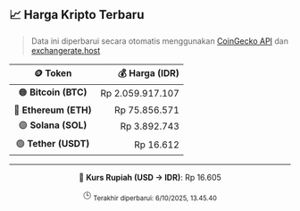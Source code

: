 

<!-- HARGA_KRIPTO -->
## 📈 Harga Kripto Terbaru

> Data ini diperbarui secara otomatis menggunakan [CoinGecko API](https://www.coingecko.com/) dan [exchangerate.host](https://exchangerate.host/)

<div align="center">

| 🪙 Token | 💰 Harga (IDR) |
|:------:|---------------:|
| 🟠 **Bitcoin (BTC)**   | Rp 2.059.917.107 |
| 🔵 **Ethereum (ETH)**  | Rp 75.856.571 |
| 🟣 **Solana (SOL)**    | Rp 3.892.743 |
| 🟢 **Tether (USDT)**   | Rp 16.612 |

---

💱 **Kurs Rupiah (USD → IDR)**: Rp 16.605

🕒 <sub>Terakhir diperbarui: 6/10/2025, 13.45.40</sub>

</div>
<!-- /HARGA_KRIPTO -->